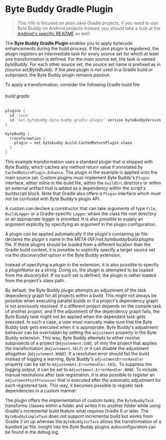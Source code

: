 # Byte Buddy Gradle Plugin

> This info is focused on plain Java Gradle projects, if you need to use Byte Buddy on Android projects instead, you
> should take a look at the [Android's specific README](android-plugin/README.md) as well.

The **Byte Buddy Gradle Plugin** enables you to apply bytecode enhancements during the build process. If the *java* plugin is registered, the plugin registers an intermediate task for every source set for which at least one transformation is defined. For the *main* source set, the task is named *byteBuddy*. For each other source set, the source set name is prefixed as in *[source set]ByteBuddy*. If the *java* plugin is not used in a Gradle build or subproject, the Byte Buddy plugin remains passive.

To apply a transformation, consider the following Gradle build file:

###### build.gradle
```groovy
plugins {
  id 'java'
  id 'net.bytebuddy.byte-buddy-gradle-plugin' version byteBuddyVersion
}

byteBuddy {
  transformation {
    plugin = net.bytebuddy.build.CachedReturnPlugin.class
  }
}
```

This example transformation uses a standard plugin that is shipped with Byte Buddy, which caches any method return value if annotated by `CachedReturnPlugin.Enhance`. The plugin in the example is applied onto the main source set. Custom plugins must implement Byte Buddy's `Plugin` interface, either inline in the build file, within the `buildSrc` directory or within an external artifact that is added as a dependency within the script's *buildscript* block. Note that Gradle also offers a `Plugin` interface which must not be confused with Byte Buddy's plugin API.

A custom can declare a constructor that can take arguments of type `File`, `BuildLogger` or a Gradle-specific `Logger` where the class file root directory or an appropriate logger is provided. It is also possible to supply an argument explicitly by specifying an argument in the plugin configuration.

A plugin can be applied automatically if the plugin's containing jar file declares the plugin's name in the *META-INF/net.bytebuddy/build.plugins* file. If these plugins should be loaded from a different location than the Gradle build context, it is possible to explicitly specify a target source set via the *discoverySet* option in the Byte Buddy extension.

Instead of specifying a *plugin* in the extension, it is also possible to specify a *pluginName* as a string. Doing so, the plugin is attempted to be loaded from the *disocerySet*. If no such set is defined, the plugin is rather loaded from the project's class path.

By default, the Byte Buddy plugin attempts an adjustment of the task dependency graph for all projects within a build. This might not always be possible when executing parallel builds or if a project's dependency graph is not previously resolved. If a different project depends on the compile task of another project, and if the adjustment of the dependency graph fails, the Byte Buddy task might not be applied when the dependant task gets executed. In such a case, a user must manually make sure that the Byte Buddy task gets executed when it is appropriate. Byte Buddy's adjustment behavior can be overridden by setting the `adjustment` property in the Byte Buddy extension. This way, Byte Buddy attempts to either resolve subprojects of a project (`Adjustement.SUB`), of only the project that applies the transformation (`Adjustement.SELF`) or it can disable the adjustment altogether (`Adjustement.NONE`). If a resolution error should fail the build instead of logging a warning, Byte Buddy's `adjustmentErrorHandler` property can be set to `Adjustement.ErrorHandler.FAIL`. To suppress the logging output, it can be set to `Adjustement.ErrorHandler.NONE`. To include manual resolutions after task registration, it is also possible to register an `adjustmentPostProcessor` that is executed after the automatic adjustment for each registered task. This way, it becomes possible to register task dependencies in a custom manner.

The plugin offers the implementation of custom tasks, the `ByteBuddyTask` transforms classes within a folder and writes it to another folder while using Gradle's incremental build feature what requires Gradle 6 or later. The `ByteBuddySimpleTask` does not support incremental build but works from Gradle 2 on up whereas the `ByteBuddyJarTask` allows the transformation of a bundled jar file. Insight into the Byte Buddy plugins autoconfiguration can be found in the debug log.
